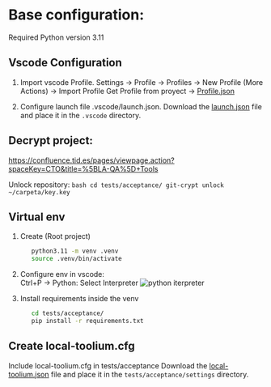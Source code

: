 # Base configuration:

Required Python version 3.11
   
## Vscode Configuration
   1. Import vscode Profile.
      Settings -> Profile -> Profiles -> New Profile (More Actions) -> Import Profile
      Get Profile from proyect -> [Profile.json](./utils/Projects.code-profile)

   2. Configure launch file .vscode/launch.json.
      Download the [launch.json](./utils/launch.json) file and place it in the `.vscode` directory.

## Decrypt project:
   https://confluence.tid.es/pages/viewpage.action?spaceKey=CTO&title=%5BLA-QA%5D+Tools

   Unlock repository:
      ```bash
         cd tests/acceptance/
         git-crypt unlock ~/carpeta/key.key
      ```

## Virtual env
   1. Create (Root project)
      ```bash
         python3.11 -m venv .venv
         source .venv/bin/activate
      ```
   2. Configure env in vscode: <br>
      Ctrl+P -> Python: Select Interpreter
      ![python iterpreter](documentation/Interpreter.png)

   3. Install requirements inside the venv
      ```bash
         cd tests/acceptance/
         pip install -r requirements.txt
      ```
## Create local-toolium.cfg
   Include local-toolium.cfg in tests/acceptance
   Download the [local-toolium.json](./utils/template-local-toolium.cfg) file and place it in the `tests/acceptance/settings` directory.
